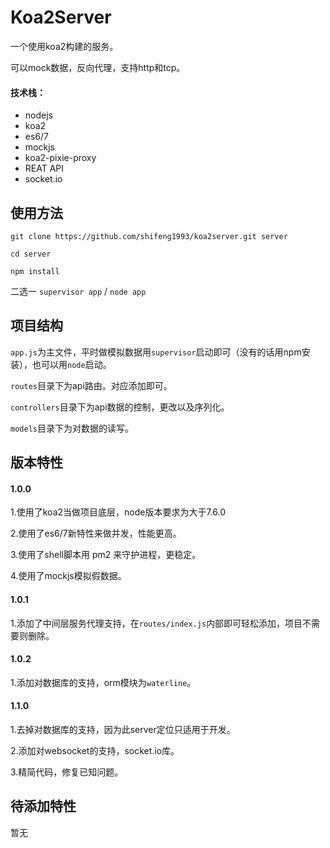 # Koa2Server
一个使用koa2构建的服务。

可以mock数据，反向代理，支持http和tcp。
#### 技术栈：
- nodejs
- koa2
- es6/7
- mockjs
- koa2-pixie-proxy
- REAT API
- socket.io

## 使用方法

`git clone https://github.com/shifeng1993/koa2server.git server`

`cd server`

`npm install`

二选一
`supervisor app` / `node app`

## 项目结构
`app.js`为主文件，平时做模拟数据用`supervisor`启动即可（没有的话用npm安装），也可以用`node`启动。

`routes`目录下为api路由。对应添加即可。

`controllers`目录下为api数据的控制，更改以及序列化。

`models`目录下为对数据的读写。

## 版本特性
#### 1.0.0
1.使用了koa2当做项目底层，node版本要求为大于7.6.0

2.使用了es6/7新特性来做并发，性能更高。

3.使用了shell脚本用 pm2 来守护进程，更稳定。

4.使用了mockjs模拟假数据。

#### 1.0.1
1.添加了中间层服务代理支持，在`routes/index.js`内部即可轻松添加，项目不需要则删除。

#### 1.0.2
1.添加对数据库的支持，orm模块为`waterline`。

#### 1.1.0
1.去掉对数据库的支持，因为此server定位只适用于开发。

2.添加对websocket的支持，socket.io库。

3.精简代码，修复已知问题。
## 待添加特性
暂无



